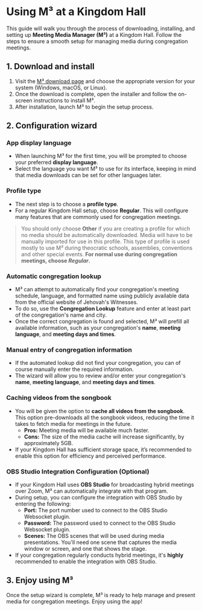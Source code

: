 # Using M³ at a Kingdom Hall

This guide will walk you through the process of downloading, installing, and setting up **Meeting Media Manager (M³)** at a Kingdom Hall. Follow the steps to ensure a smooth setup for managing media during congregation meetings.

## 1. Download and install

1. Visit the [M³ download page](https://github.com/sircharlo/meeting-media-manager/releases/latest) and choose the appropriate version for your system (Windows, macOS, or Linux).
2. Once the download is complete, open the installer and follow the on-screen instructions to install M³.
3. After installation, launch M³ to begin the setup process.

## 2. Configuration wizard

### App display language

- When launching M³ for the first time, you will be prompted to choose your preferred **display language**.
- Select the language you want M³ to use for its interface, keeping in mind that media downloads can be set for other languages later.

### Profile type

- The next step is to choose a **profile type**.
- For a regular Kingdom Hall setup, choose **Regular**. This will configure many features that are commonly used for congregation meetings.

> You should only choose **Other** if you are creating a profile for which no media should be automatically downloaded. Media will have to be manually imported for use in this profile. This type of profile is used mostly to use M³ during theocratic schools, assemblies, conventions and other special events. **For normal use during congregation meetings, choose _Regular_.**

### Automatic congregation lookup

- M³ can attempt to automatically find your congregation's meeting schedule, language, and formatted name using publicly available data from the official website of Jehovah's Witnesses.
- To do so, use the **Congregation Lookup** feature and enter at least part of the congregation's name and city.
- Once the correct congregation is found and selected, M³ will prefill all available information, such as your congregation's **name**, **meeting language**, and **meeting days and times**.

### Manual entry of congregation information

- If the automated lookup did not find your congregation, you can of course manually enter the required information.
- The wizard will allow you to review and/or enter your congregation's **name**, **meeting language**, and **meeting days and times**.

### Caching videos from the songbook

- You will be given the option to **cache all videos from the songbook**.
  This option pre-downloads all the songbook videos, reducing the time it takes to fetch media for meetings in the future.
  - **Pros:** Meeting media will be available much faster.
  - **Cons:** The size of the media cache will increase significantly, by approximately 5GB.
- If your Kingdom Hall has sufficient storage space, it’s recommended to enable this option for efficiency and perceived performance.

### OBS Studio Integration Configuration (Optional)

- If your Kingdom Hall uses **OBS Studio** for broadcasting hybrid meetings over Zoom, M³ can automatically integrate with that program.
- During setup, you can configure the integration with OBS Studio by entering the following:
  - **Port:** The port number used to connect to the OBS Studio Websocket plugin.
  - **Password:** The password used to connect to the OBS Studio Websocket plugin.
  - **Scenes:** The OBS scenes that will be used during media presentations. You'll need one scene that captures the media window or screen, and one that shows the stage.
- If your congregation regularly conducts hybrid meetings, it's **highly** recommended to enable the integration with OBS Studio.

## 3. Enjoy using M³

Once the setup wizard is complete, M³ is ready to help manage and present media for congregation meetings. Enjoy using the app!
